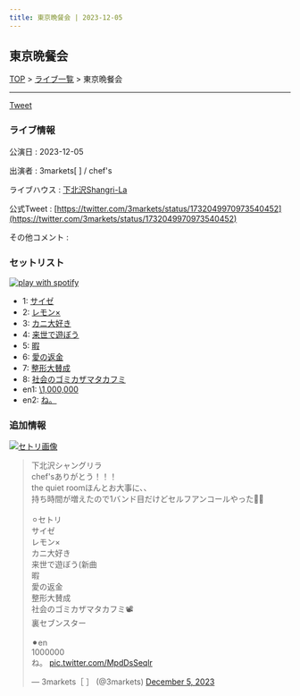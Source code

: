 ```yaml
---
title: 東京晩餐会 | 2023-12-05
---
```

## 東京晩餐会

[TOP](/setlist/) > [ライブ一覧](lives.html) > 東京晩餐会

___

<a href="https://twitter.com/share?ref_src=twsrc%5Etfw" data-text="3markets[ ]セットリスト > 東京晩餐会" class="twitter-share-button" data-via="3markets" data-hashtags="3markets" data-related="3markets" data-show-count="false">Tweet</a>

### ライブ情報

公演日
:    2023-12-05

出演者
:    3markets[ ] / chef's

ライブハウス
:    [下北沢Shangri-La](livehouse012.html)

公式Tweet
:    [https://twitter.com/3markets/status/1732049970973540452](https://twitter.com/3markets/status/1732049970973540452)

その他コメント
:    

### セットリスト


[![play with spotify](images/spotify-icon.png)](https://open.spotify.com/playlist/5VjLpkP8E6sF4lPWtgE7Id)



*  1: [サイゼ](song004.html)
*  2: [レモン×](song003.html)
*  3: [カニ大好き](song079.html)
*  4: [来世で遊ぼう](song075.html)
*  5: [暇](song040.html)
*  6: [愛の返金](song012.html)
*  7: [整形大賛成](song005.html)
*  8: [社会のゴミカザマタカフミ](song002.html)
*  en1: [\1,000,000](song022.html)
*  en2: [ね。](song076.html)


### 追加情報

[![セトリ画像](images/093.jpg)](images/093.jpg)


<blockquote class="twitter-tweet"><p lang="ja" dir="ltr">下北沢シャングリラ<br>chef&#39;sありがとう！！！<br>the quiet roomほんとお大事に、、<br>持ち時間が増えたので1バンド目だけどセルフアンコールやった💸💸<br><br>⚪︎セトリ<br>サイゼ<br>レモン×<br>カニ大好き<br>来世で遊ぼう(新曲<br>暇<br>愛の返金<br>整形大賛成<br>社会のゴミカザマタカフミ📽️<br>裏セブンスター<br><br>⚫︎en<br>1000000<br>ね。 <a href="https://t.co/MpdDsSeqlr">pic.twitter.com/MpdDsSeqlr</a></p>&mdash; 3markets［ ］ (@3markets) <a href="https://twitter.com/3markets/status/1732049970973540452?ref_src=twsrc%5Etfw">December 5, 2023</a></blockquote>
<script async src="https://platform.twitter.com/widgets.js" charset="utf-8"></script>




<script async src="https://platform.twitter.com/widgets.js" charset="utf-8"></script>